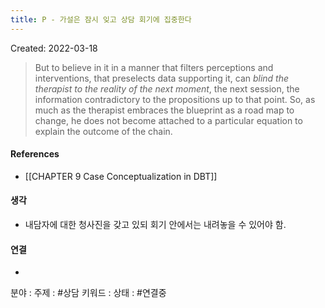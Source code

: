 ```yaml
---
title: P - 가설은 잠시 잊고 상담 회기에 집중한다
---
```


Created: 2022-03-18

>But to believe in it in a manner that filters perceptions and interventions, that preselects data supporting it, can *blind the therapist to the reality of the next moment*, the next session, the information contradictory to the propositions up to that point. So, as much as the therapist embraces the blueprint as a road map to change, he does not become attached to a particular equation to explain the outcome of the chain.

#### References
- [[CHAPTER 9 Case Conceptualization in DBT]]

#### 생각
- 내담자에 대한 청사진을 갖고 있되 회기 안에서는 내려놓을 수 있어야 함. 

#### 연결
- 

분야 : 
주제 : #상담 
키워드 : 
상태 : #연결중 